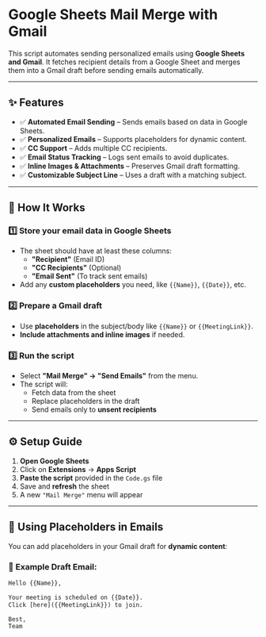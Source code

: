 # Google Sheets Mail Merge with Gmail  

This script automates sending personalized emails using **Google Sheets and Gmail**. It fetches recipient details from a Google Sheet and merges them into a Gmail draft before sending emails automatically.  

---

## ✨ Features  

- ✅ **Automated Email Sending** – Sends emails based on data in Google Sheets.  
- ✅ **Personalized Emails** – Supports placeholders for dynamic content.  
- ✅ **CC Support** – Adds multiple CC recipients.  
- ✅ **Email Status Tracking** – Logs sent emails to avoid duplicates.  
- ✅ **Inline Images & Attachments** – Preserves Gmail draft formatting.  
- ✅ **Customizable Subject Line** – Uses a draft with a matching subject.  

---

## 📌 How It Works  

### 1️⃣ Store your email data in Google Sheets  
- The sheet should have at least these columns:  
  - **"Recipient"** (Email ID)  
  - **"CC Recipients"** (Optional)  
  - **"Email Sent"** (To track sent emails)  
- Add any **custom placeholders** you need, like `{{Name}}`, `{{Date}}`, etc.  

### 2️⃣ Prepare a Gmail draft  
- Use **placeholders** in the subject/body like `{{Name}}` or `{{MeetingLink}}`.  
- **Include attachments and inline images** if needed.  

### 3️⃣ Run the script  
- Select **"Mail Merge" → "Send Emails"** from the menu.  
- The script will:  
  - Fetch data from the sheet  
  - Replace placeholders in the draft  
  - Send emails only to **unsent recipients**  

---

## ⚙️ Setup Guide  

1. **Open Google Sheets**  
2. Click on **Extensions** → **Apps Script**  
3. **Paste the script** provided in the `Code.gs` file  
4. Save and **refresh** the sheet  
5. A new `"Mail Merge"` menu will appear  

---

## 📨 Using Placeholders in Emails  

You can add placeholders in your Gmail draft for **dynamic content**:  

### 📧 Example Draft Email:  

```html
Hello {{Name}},  

Your meeting is scheduled on {{Date}}.  
Click [here]({{MeetingLink}}) to join.  

Best,  
Team
